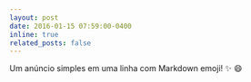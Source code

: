 ```yaml
---
layout: post
date: 2016-01-15 07:59:00-0400
inline: true
related_posts: false
---
```


Um anúncio simples em uma linha com Markdown emoji! :sparkles: :smile:
